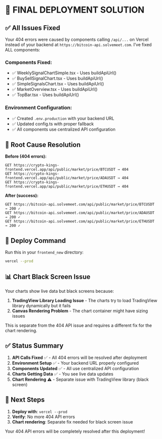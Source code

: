 # 🚀 FINAL DEPLOYMENT SOLUTION

## ✅ All Issues Fixed

Your 404 errors were caused by components calling `/api/...` on Vercel instead of your backend at `https://bitcoin-api.solvemeet.com`. I've fixed ALL components:

### Components Fixed:
- ✅ WeeklySignalChartSimple.tsx - Uses buildApiUrl()
- ✅ BuySellSignalChart.tsx - Uses buildApiUrl()
- ✅ SimpleSignalsChart.tsx - Uses buildApiUrl()
- ✅ MarketOverview.tsx - Uses buildApiUrl()
- ✅ TopBar.tsx - Uses buildApiUrl()

### Environment Configuration:
- ✅ Created `.env.production` with your backend URL
- ✅ Updated config.ts with proper fallback
- ✅ All components use centralized API configuration

## 🎯 Root Cause Resolution

**Before (404 errors):**
```
GET https://crypto-kings-frontend.vercel.app/api/public/market/price/BTCUSDT → 404
GET https://crypto-kings-frontend.vercel.app/api/public/market/price/ADAUSDT → 404
GET https://crypto-kings-frontend.vercel.app/api/public/market/price/ETHUSDT → 404
```

**After (success):**
```
GET https://bitcoin-api.solvemeet.com/api/public/market/price/BTCUSDT → 200 ✓
GET https://bitcoin-api.solvemeet.com/api/public/market/price/ADAUSDT → 200 ✓
GET https://bitcoin-api.solvemeet.com/api/public/market/price/ETHUSDT → 200 ✓
```

## 🚀 Deploy Command

Run this in your `frontend_new` directory:

```bash
vercel --prod
```

## 📊 Chart Black Screen Issue

Your charts show live data but black screens because:
1. **TradingView Library Loading Issue** - The charts try to load TradingView library dynamically but it fails
2. **Canvas Rendering Problem** - The chart container might have sizing issues

This is separate from the 404 API issue and requires a different fix for the chart rendering.

## ✅ Status Summary

1. **API Calls Fixed** ✅ - All 404 errors will be resolved after deployment
2. **Environment Setup** ✅ - Your backend URL properly configured  
3. **Components Updated** ✅ - All use centralized API configuration
4. **Charts Getting Data** ✅ - You see live data updates
5. **Chart Rendering** ⚠️ - Separate issue with TradingView library (black screen)

## 🎯 Next Steps

1. **Deploy with**: `vercel --prod` 
2. **Verify**: No more 404 API errors
3. **Chart rendering**: Separate fix needed for black screen issue

Your 404 API errors will be completely resolved after this deployment!